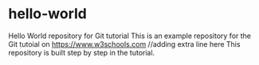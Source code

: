 # hello-world
Hello World repository for Git tutorial
This is an example repository for the Git tutoial on https://www.w3schools.com
//adding extra line here 
This repository is built step by step in the tutorial.
